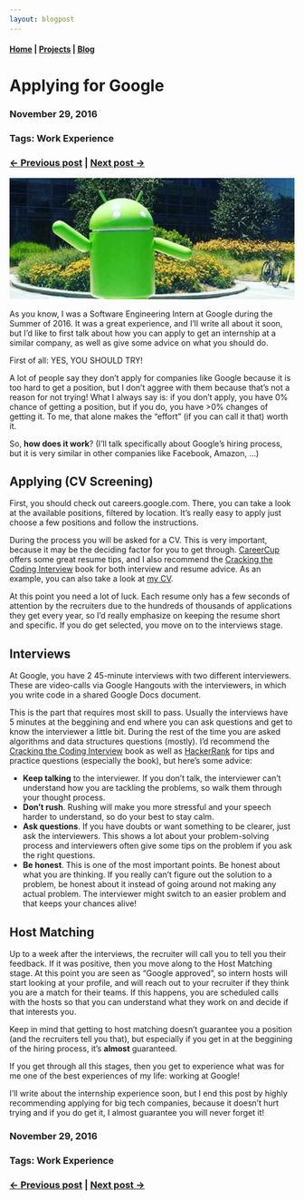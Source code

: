```yaml
---
layout: blogpost
---
```


#### [Home](/) | [Projects](/projects) | [Blog](/blog)

# Applying for Google

### November 29, 2016
### Tags: Work Experience
### [<- Previous post](/blog/first-blog-post) | [Next post ->](/blog/my-work-at-google)

![Android](/assets/images/android.png)

As you know, I was a Software Engineering Intern at Google during the Summer of 2016. It was a great experience, and I’ll write all about it soon, but I’d like to first talk about how you can apply to get an internship at a similar company, as well as give some advice on what you should do.

First of all: YES, YOU SHOULD TRY!

A lot of people say they don’t apply for companies like Google because it is too hard to get a position, but I don’t aggree with them because that’s not a reason for not trying! What I always say is: if you don’t apply, you have 0% chance of getting a position, but if you do, you have >0% changes of getting it. To me, that alone makes the “effort” (if you can call it that) worth it.

So, **how does it work**? (I’ll talk specifically about Google’s hiring process, but it is very similar in other companies like Facebook, Amazon, …)

## Applying (CV Screening)

First, you should check out careers.google.com. There, you can take a look at the available positions, filtered by location. It’s really easy to apply just choose a few positions and follow the instructions.

During the process you will be asked for a CV. This is very important, because it may be the deciding factor for you to get through. [CareerCup](https://www.careercup.com/resume) offers some great resume tips, and I also recommend the [Cracking the Coding Interview](https://www.amazon.com/Cracking-Coding-Interview-Programming-Questions/dp/098478280X) book for both interview and resume advice. As an example, you can also take a look at [my CV](https://drive.google.com/file/d/0BzZZaKNae-1FQWF4UVY1WTM2YmM/view?usp=sharing).

At this point you need a lot of luck. Each resume only has a few seconds of attention by the recruiters due to the hundreds of thousands of applications they get every year, so I’d really emphasize on keeping the resume short and specific. If you do get selected, you move on to the interviews stage.

## Interviews

At Google, you have 2 45-minute interviews with two different interviewers. These are video-calls via Google Hangouts with the interviewers, in which you write code in a shared Google Docs document.

This is the part that requires most skill to pass. Usually the interviews have 5 minutes at the beggining and end where you can ask questions and get to know the interviewer a little bit. During the rest of the time you are asked algorithms and data structures questions (mostly). I’d recommend the [Cracking the Coding Interview](https://www.amazon.com/Cracking-Coding-Interview-Programming-Questions/dp/098478280X) book as well as [HackerRank](https://www.hackerrank.com/) for tips and practice questions (especially the book), but here’s some advice:

* **Keep talking** to the interviewer. If you don’t talk, the interviewer can’t understand how you are tackling the problems, so walk them through your thought process.
* **Don’t rush**. Rushing will make you more stressful and your speech harder to understand, so do your best to stay calm.
* **Ask questions**. If you have doubts or want something to be clearer, just ask the interviewers. This shows a lot about your problem-solving process and interviewers often give some tips on the problem if you ask the right questions.
* **Be honest**. This is one of the most important points. Be honest about what you are thinking. If you really can’t figure out the solution to a problem, be honest about it instead of going around not making any actual problem. The interviewer might switch to an easier problem and that keeps your chances alive!

## Host Matching

Up to a week after the interviews, the recruiter will call you to tell you their feedback. If it was positive, then you move along to the Host Matching stage. At this point you are seen as “Google approved”, so intern hosts will start looking at your profile, and will reach out to your recruiter if they think you are a match for their teams. If this happens, you are scheduled calls with the hosts so that you can understand what they work on and decide if that interests you.

Keep in mind that getting to host matching doesn’t guarantee you a position (and the recruiters tell you that), but especially if you get in at the beggining of the hiring process, it’s **almost** guaranteed.

If you get through all this stages, then you get to experience what was for me one of the best experiences of my life: working at Google!

I’ll write about the internship experience soon, but I end this post by highly recommending applying for big tech companies, because it doesn’t hurt trying and if you do get it, I almost guarantee you will never forget it!

### November 29, 2016
### Tags: Work Experience
### [<- Previous post](/blog/first-blog-post) | [Next post ->](/blog/my-work-at-google)